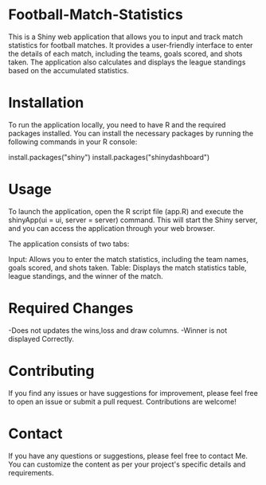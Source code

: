 # Football-Match-Statistics


This is a Shiny web application that allows you to input and track match statistics for football matches. It provides a user-friendly interface to enter the details of each match, including the teams, goals scored, and shots taken. The application also calculates and displays the league standings based on the accumulated statistics.

# Installation

To run the application locally, you need to have R and the required packages installed. You can install the necessary packages by running the following commands in your R console:

install.packages("shiny")
install.packages("shinydashboard")

# Usage
To launch the application, open the R script file (app.R) and execute the shinyApp(ui = ui, server = server) command. This will start the Shiny server, and you can access the application through your web browser.

The application consists of two tabs:

Input: Allows you to enter the match statistics, including the team names, goals scored, and shots taken.
Table: Displays the match statistics table, league standings, and the winner of the match.

# Required Changes
-Does not updates the wins,loss and draw columns.
-Winner is not displayed Correctly.

# Contributing
If you find any issues or have suggestions for improvement, please feel free to open an issue or submit a pull request. Contributions are welcome!

# Contact
If you have any questions or suggestions, please feel free to contact Me.
You can customize the content as per your project's specific details and requirements.
